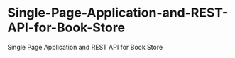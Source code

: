 # Single-Page-Application-and-REST-API-for-Book-Store
Single Page Application and REST API for Book Store

